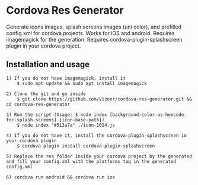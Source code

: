 # Cordova Res Generator

Generate icons images, splash screens images (uni color), and prefilled config.xml for cordova projects.
Works for iOS and android. 
Requires imagemagick for the generation.
Requires cordova-plugin-splashscreen plugin in your cordova project.

## Installation and usage

```
1) If you do not have imagemagick, install it
    $ sudo apt update && sudo apt install imagemagick

2) Clone the git and go inside
    $ git clone https://github.com/Vizeer/cordova-res-generator.git && cd cordova-res-generator

3) Run the script (Usage: $ node index [background-color-as-hexcode-for-splash-screens] [icon-base-path])
    $ node index "#513a7a" ./icon-1024.js

4) If you do not have it, install the cordova-plugin-splashscreen in your cordova plugin
    $ cordova plugin install cordova-plugin-splashscreen

5) Replace the res folder inside your cordova project by the generated and fill your config.xml with the platforms tag in the generated config.xml

6) cordova run android && cordova run ios
```